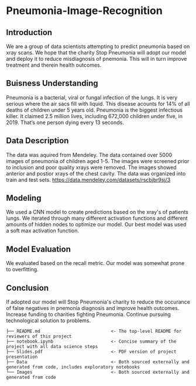 # Pneumonia-Image-Recognition
## Introduction
We are a group of data scientists attempting to predict pneumonia based on xray scans. We hope that the charity Stop Pneumonia will adopt our model and deploy it to reduce misdiagnosis of pnemonia. This will in turn improve treatment and therein health outcomes.

## Buisness Understanding
Pneumonia is a bacterial, viral or fungal infection of the lungs. It is very serious where the air sacs fill with liquid. This disease acounts for 14% of all deaths of children under 5 years old.
Pneumonia is the biggest infectious killer.  It claimed 2.5 million lives, including 672,000 children under five, in 2019.
That’s one person dying every 13 seconds.

## Data Description
The data was aquired from Mendeley. The data contained over 5000 images of pneumonia of children aged 1-5. The images were screened prior to inclusion and poor quality xrays were removed. The images showed anterior and postior xrays of the chest cavity.
The data was organized into train and test sets.
https://data.mendeley.com/datasets/rscbjbr9sj/3
## Modeling
We used a CNN model to create predictions based on the xray's of patients lungs. We iterated through many different activation functions and different amounts of hidden nodes to optimize our model. Our best model was used a soft max activation function.

## Model Evaluation
We evaluated based on the recall metric.
Our model was somewhat prone to overfitting.


## Conclusion
If adopted our model will Stop Pneumonia's charity to reduce the occurance of false negatives in pnemonia diagnosis and improve health outcomes.
Increase funding to charities fighting Pneumonia.
Continue pursuing technological solution to problems.

```
├── README.md                           <- The top-level README for reviewers of this project
├── notebook.ipynb                      <- Concise summary of the project with all data science steps
├── Slides.pdf                          <- PDF version of project presentation
├── Data                                <- Both sourced externally and generated from code, includes exploratory notebooks
└── Images                              <- Both sourced externally and generated from code
```  

